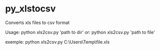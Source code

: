 # py_xlstocsv
Converts xls files to csv format

Usage:
  python xls2csv.py 'path to dir'
  or:
  python xls2csv.py 'path to file'

exemple:
  python xls2csv.py C:\Users\Temp\file.xls
